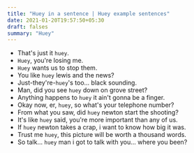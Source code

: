 ```yaml
---
title: "Huey in a sentence | Huey example sentences"
date: 2021-01-20T19:57:50+05:30
draft: falses
summary: "Huey"
---
```

- That's just it `huey`.
- `Huey`, you're losing me.
- `Huey` wants us to stop them.
- You like `huey` lewis and the news?
- Just-they're-`huey`'s too... black sounding.
- Man, did you see `huey` down on grove street?
- Anything happens to `huey` it ain't gonna be a finger.
- Okay now, er, `huey`, so what's your telephone number?
- From what you saw, did `huey` newton start the shooting?
- It's like `huey` said, you're more important than any of us.
- If `huey` newton takes a crap, i want to know how big it was.
- Trust me `huey`, this picture will be worth a thousand words.
- So talk... `huey` man i got to talk with you... where you been?
                 
